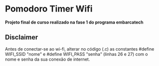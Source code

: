 # Pomodoro Timer Wifi

**Projeto final de curso realizado na fase 1 do programa embarcatech**

## Disclaimer

Antes de conectar-se ao wi-fi, alterar no código (.c) as constantes #define WIFI_SSID "nome" e #define WIFI_PASS "senha" (linhas 26 e 27) com o nome e senha da sua conexão de internet.
